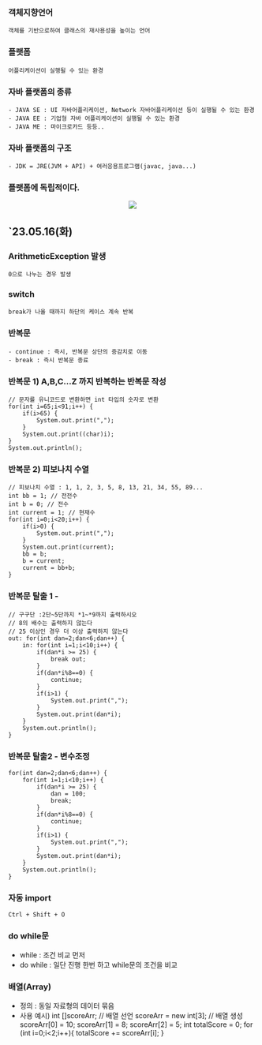 ### 객체지향언어
	객체를 기반으로하여 클래스의 재사용성을 높이는 언어

### 플랫폼
	어플리케이션이 실행될 수 있는 환경

### 자바 플랫폼의 종류
	- JAVA SE : UI 자바어플리케이션, Network 자바어플리케이션 등이 실행될 수 있는 환경
	- JAVA EE : 기업형 자바 어플리케이션이 실행될 수 있는 환경
	- JAVA ME : 마이크로카드 등등..
	
### 자바 플랫폼의 구조
	- JDK = JRE(JVM + API) + 여러응용프로그램(javac, java...)
	
### 플랫폼에 독립적이다.
<p align="center">
  <img src="https://github.com/yelo-o/myJAVA/assets/64743180/5aac2737-362a-4f36-9cb3-f1ce56798f3c">
</p>

## `23.05.16(화)

### ArithmeticException 발생
	0으로 나누는 경우 발생

### switch
	break가 나올 때까지 하단의 케이스 계속 반복

### 반복문
	- continue : 즉시, 반복문 상단의 증감치로 이동
	- break : 즉시 반복문 종료
### 반복문 1) A,B,C...Z 까지 반복하는 반복문 작성
	// 문자를 유니코드로 변환하면 int 타입의 숫자로 변환
	for(int i=65;i<91;i++) {
		if(i>65) {
			System.out.print(",");
		}
		System.out.print((char)i);
	}
	System.out.println();
	
### 반복문 2) 피보나치 수열
	// 피보나치 수열 : 1, 1, 2, 3, 5, 8, 13, 21, 34, 55, 89...
	int bb = 1; // 전전수
	int b = 0; // 전수
	int current = 1; // 현재수
	for(int i=0;i<20;i++) {
		if(i>0) {
			System.out.print(",");
		}
		System.out.print(current);
		bb = b;
		b = current;
		current = bb+b;
	}
	
### 반복문 탈출 1 - 
	// 구구단 :2단~5단까지 *1~*9까지 출력하시오
	// 8의 배수는 출력하지 않는다
	// 25 이상인 경우 더 이상 출력하지 않는다
	out: for(int dan=2;dan<6;dan++) {
		in: for(int i=1;i<10;i++) {
			if(dan*i >= 25) {
				break out;
			}
			if(dan*i%8==0) {
				continue;
			}
			if(i>1) {
				System.out.print(",");
			}
			System.out.print(dan*i);
		}
		System.out.println();
	}

### 반복문 탈출2 - 변수조정
	for(int dan=2;dan<6;dan++) {
		for(int i=1;i<10;i++) {
			if(dan*i >= 25) {
				dan = 100;
				break;
			}
			if(dan*i%8==0) {
				continue;
			}
			if(i>1) {
				System.out.print(",");
			}
			System.out.print(dan*i);
		}
		System.out.println();
	}

### 자동 import
	Ctrl + Shift + O

### do while문
- while : 조건 비교 먼저
- do while : 일단 진행 한번 하고 while문의 조건을 비교

### 배열(Array)
- 정의 : 동일 자료형의 데이터 묶음
- 사용 예시)
	int []scoreArr; // 배열 선언
	scoreArr = new int[3]; // 배열 생성
	scoreArr[0] = 10;
	scoreArr[1] = 8;
	scoreArr[2] = 5;
	int totalScore = 0;
	for (int i=0;i<2;i++){
		totalScore += scoreArr[i];
	}
	




